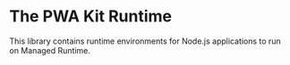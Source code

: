# The PWA Kit Runtime

This library contains runtime environments for Node.js applications to run on Managed Runtime.
